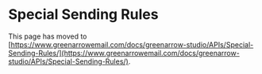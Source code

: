 # Special Sending Rules

This page has moved to [https://www.greenarrowemail.com/docs/greenarrow-studio/APIs/Special-Sending-Rules/](https://www.greenarrowemail.com/docs/greenarrow-studio/APIs/Special-Sending-Rules/).

